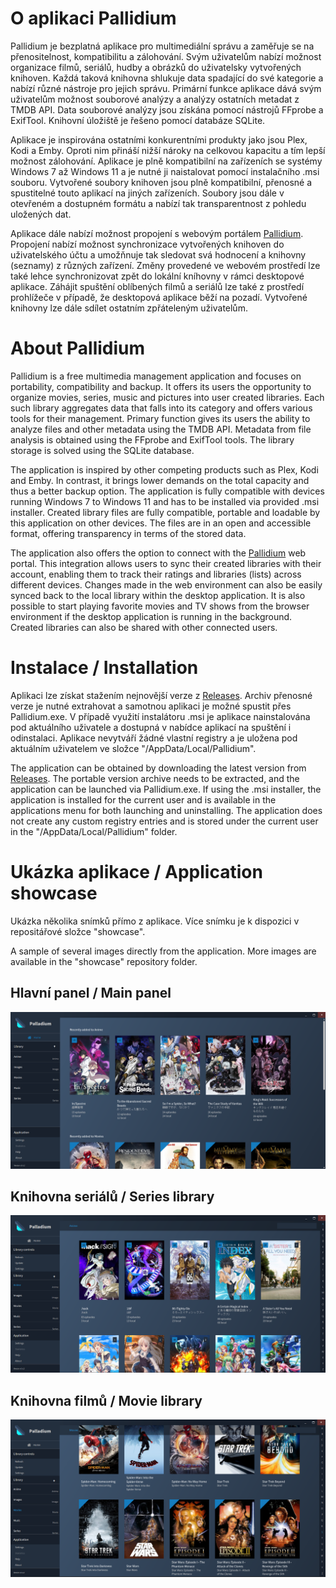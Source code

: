 # O aplikaci Pallidium
Pallidium je bezplatná aplikace pro multimediální správu a zaměřuje se na přenositelnost, kompatibilitu a zálohování.
Svým uživatelům nabízí možnost organizace filmů, seriálů, hudby a obrázků do uživatelsky vytvořených knihoven. 
Každá taková knihovna shlukuje data spadající do své kategorie a nabízí různé nástroje pro jejich správu. 
Primární funkce aplikace dává svým uživatelům možnost souborové analýzy a analýzy ostatních metadat z TMDB API. 
Data souborové analýzy jsou získána pomocí nástrojů FFprobe a ExifTool.
Knihovní úložiště je řešeno pomocí databáze SQLite.

Aplikace je inspirována ostatními konkurentními produkty jako jsou Plex, Kodi a Emby.
Oproti nim přináší nižší nároky na celkovou kapacitu a tím lepší možnost zálohování.
Aplikace je plně kompatibilní na zařízeních se systémy Windows 7 až Windows 11 a je nutné ji naistalovat pomocí instalačního .msi souboru.
Vytvořené soubory knihoven jsou plně kompatibilní, přenosné a spustitelné touto aplikací na jiných zařízeních.
Soubory jsou dále v otevřeném a dostupném formátu a nabízí tak transparentnost z pohledu uložených dat.

Aplikace dále nabízí možnost propojení s webovým portálem [Pallidium](https://pallidium.cz).
Propojení nabízí možnost synchronizace vytvořených knihoven do uživatelského účtu a umožňnuje tak sledovat svá hodnocení a knihovny (seznamy) z různých zařízení.
Změny provedené ve webovém prostředí lze také lehce synchronizovat zpět do lokální kníhovny v rámci desktopové aplikace.
Záhájit spuštění oblíbených filmů a seriálů lze také z prostředí prohlížeče v případě, že desktopová aplikace běží na pozadí.
Vytvořené knihovny lze dále sdílet ostatním zpřáteleným uživatelům.

# About Pallidium
Pallidium is a free multimedia management application and focuses on portability, compatibility and backup.
It offers its users the opportunity to organize movies, series, music and pictures into user created libraries. 
Each such library aggregates data that falls into its category and offers various tools for their management. 
Primary function gives its users the ability to analyze files and other metadata using the TMDB API. 
Metadata from file analysis is obtained using the FFprobe and ExifTool tools.
The library storage is solved using the SQLite database.

The application is inspired by other competing products such as Plex, Kodi and Emby.
In contrast, it brings lower demands on the total capacity and thus a better backup option.
The application is fully compatible with devices running Windows 7 to Windows 11 and has to be installed via provided .msi installer.
Created library files are fully compatible, portable and loadable by this application on other devices.
The files are in an open and accessible format, offering transparency in terms of the stored data.

The application also offers the option to connect with the [Pallidium](https://pallidium.cz) web portal.
This integration allows users to sync their created libraries with their account, enabling them to track their ratings and libraries (lists) across different devices.
Changes made in the web environment can also be easily synced back to the local library within the desktop application.
It is also possible to start playing favorite movies and TV shows from the browser environment if the desktop application is running in the background.
Created libraries can also be shared with other connected users.

# Instalace / Installation
Aplikaci lze získat stažením nejnovější verze z [Releases](https://github.com/pPetrBednar/pallidium/releases).
Archiv přenosné verze je nutné extrahovat a samotnou aplikaci je možné spustit přes Pallidium.exe.
V případě využití instalátoru .msi je aplikace nainstalována pod aktuálního uživatele a dostupná v nabídce aplikací na spuštění i odinstalaci.
Aplikace nevytváří žádné vlastní registry a je uložena pod aktuálním uživatelem ve složce "/AppData/Local/Pallidium".

The application can be obtained by downloading the latest version from [Releases](https://github.com/pPetrBednar/pallidium/releases).
The portable version archive needs to be extracted, and the application can be launched via Pallidium.exe. 
If using the .msi installer, the application is installed for the current user and is available in the applications menu for both launching and uninstalling. 
The application does not create any custom registry entries and is stored under the current user in the "/AppData/Local/Pallidium" folder.

# Ukázka aplikace / Application showcase
Ukázka několika snímků přímo z aplikace. Více snímku je k dispozici v repositářové složce "showcase".

A sample of several images directly from the application. More images are available in the "showcase" repository folder.
## Hlavní panel / Main panel
![Hlavní panel / Main panel](showcase/recents.png)
## Knihovna seriálů / Series library
![Knihovna seriálů / Series library](showcase/anime_library.png)
## Knihovna filmů / Movie library
![Knihovna filmů / Movie library](showcase/movie_library.png)